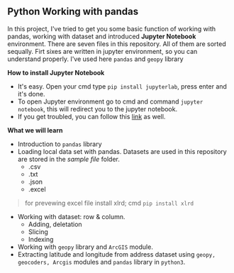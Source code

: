 ## Python Working with pandas

In this project, I've tried to get you some basic function of working with pandas, working with dataset and introduced **Jupyter Notebook** environment. There are seven files in this 
repository. All of them are sorted sequally. Firt sixes are written in jupyter environment, so you can understand properly. I've used here ```pandas``` and ```geopy``` library

**How to install Jupyter Notebook**
- It's easy. Open your cmd type ```pip install jupyterlab```, press enter and it's done.
- To open Jupyter environment go to cmd and command ```jupyter notebook```, this will redirect you to the jupyter notebook.
- If you get troubled, you can follow this [link](https://www.youtube.com/watch?v=jZ952vChhuI&t=89s) as well.

**What we will learn**

* Introduction to ```pandas``` library
* Loading local data set with pandas. Datasets are used in this repository are stored in the *sample file* folder.
  * .csv 
  * .txt
  * .json
  * .excel  
>for prevewing excel file install xlrd; cmd ```pip install xlrd```
* Working with dataset: row & column.
  * Adding, deletation
  * Slicing
  * Indexing
* Working with ```geopy``` library and ```ArcGIS``` module.
* Extracting latitude and longitude from address dataset using ```geopy, geocoders, Arcgis``` modules and ```pandas``` library in ```python3```.
